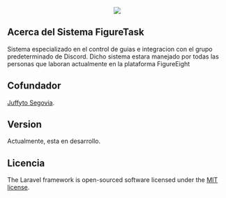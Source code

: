 

<p align="center">
<img src="https://i.imgur.com/9sSBJrJ.png">
</p>

## Acerca del Sistema FigureTask
Sistema especializado en el control de guias e integracion con el grupo predeterminado de Discord. Dicho sistema estara manejado por todas las personas que laboran actualmente en la plataforma FigureEight


## Cofundador 

 [Juffyto Segovia](https://www.facebook.com/Juffyto).

## Version

Actualmente, esta en desarrollo.

## Licencia

The Laravel framework is open-sourced software licensed under the [MIT license](https://opensource.org/licenses/MIT).
